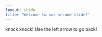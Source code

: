 ```yaml
---
layout: slide
title: "Welcome to our second slide!"
---
```

knock knock!
Use the left arrow to go back!
